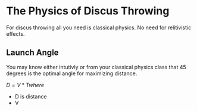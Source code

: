 # The Physics of Discus Throwing

For discus throwing all you need is classical physics. No need for relitivistic effects.

## Launch Angle

You may know either intutivly or from your classical physics class that 45 degrees is the optimal angle for maximizing distance.

$D = V*T where$

- D is distance 
- V
 
